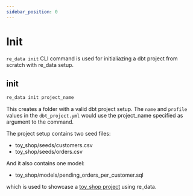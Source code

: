 ```yaml
---
sidebar_position: 0
---
```


# Init

`re_data init` CLI command is used for initialiazing a dbt project from scratch with re_data setup.

## init
```bash
re_data init project_name
```

This creates a folder with a valid dbt project setup. The `name` and `profile` values in the `dbt_project.yml` would use the project_name specified as argument to the command.

The project setup contains two seed files:
  - toy_shop/seeds/customers.csv
  - toy_shop/seeds/orders.csv

And it also contains one model:
- toy_shop/models/pending_orders_per_customer.sql

which is used to showcase a [toy_shop project](/docs/re_data/getting_started/toy_shop/toy_shop_data.mdx) using re_data.